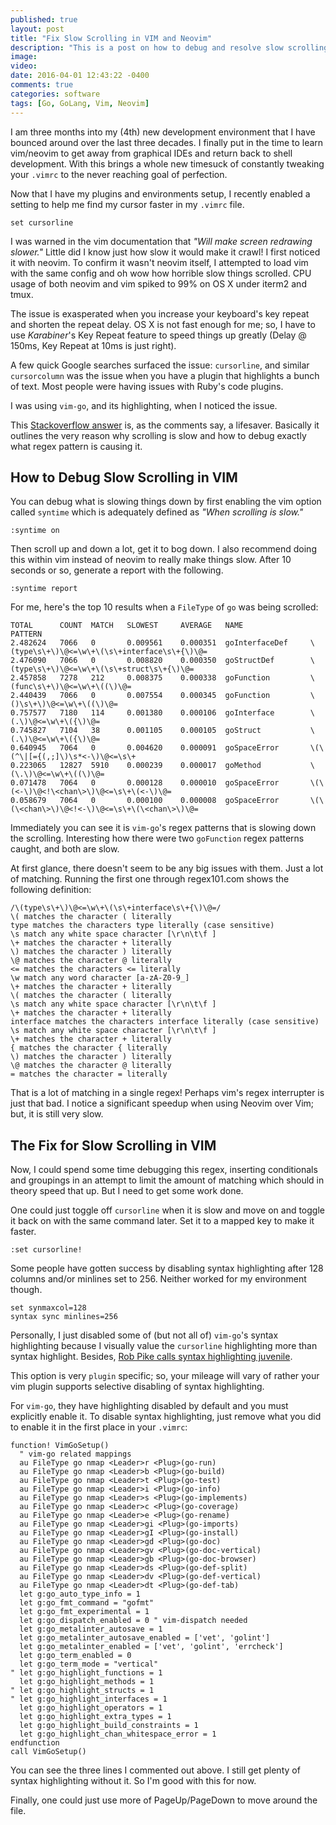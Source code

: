 ```yaml
---
published: true
layout: post
title: "Fix Slow Scrolling in VIM and Neovim"
description: "This is a post on how to debug and resolve slow scrolling in VIM/NeoVIM"
image: 
video: 
date: 2016-04-01 12:43:22 -0400
comments: true
categories: software
tags: [Go, GoLang, Vim, Neovim]
---
```


I am three months into my (4th) new development environment that I have bounced
around over the last three decades.  I finally put in the time to learn
vim/neovim to get away from graphical IDEs and return back to shell development.
With this brings a whole new timesuck of constantly tweaking your `.vimrc` to
the never reaching goal of perfection.

Now that I have my plugins and environments setup, I recently enabled a setting
to help me find my cursor faster in my `.vimrc` file.

    set cursorline

I was warned in the vim documentation that *"Will make screen redrawing
slower."*  Little did I know just how slow it would make it crawl! I first
noticed it with neovim.  To confirm it wasn't neovim itself, I attempted to load
vim with the same config and oh wow how horrible slow things scrolled.  CPU
usage of both neovim and vim spiked to 99% on OS X under iterm2 and tmux.

The issue is exasperated when you increase your keyboard's key repeat and
shorten the repeat delay.  OS X is not fast enough for me; so, I have to use
*Karabiner*'s Key Repeat feature to speed things up greatly (Delay @ 150ms, Key
Repeat at 10ms is just right).

A few quick Google searches surfaced the issue: `cursorline`, and similar
`cursorcolumn` was the issue when you have a plugin that highlights a bunch of
text.  Most people were having issues with Ruby's code plugins.

I was using `vim-go`, and its highlighting, when I noticed the issue.

This [Stackoverflow answer](http://stackoverflow.com/a/20519492/56693) is, as the comments say,
a lifesaver.  Basically it outlines the very reason why scrolling is slow and
how to debug exactly what regex pattern is causing it.

## How to Debug Slow Scrolling in VIM

You can debug what is slowing things down by first enabling the vim option
called `syntime` which is adequately defined as *"When scrolling is slow."*

    :syntime on

Then scroll up and down a lot, get it to bog down.  I also recommend doing this
within vim instead of neovim to really make things slow.  After 10 seconds or
so, generate a report with the following.

    :syntime report

For me, here's the top 10 results when a `FileType` of `go` was being scrolled:

    TOTAL      COUNT  MATCH   SLOWEST     AVERAGE   NAME               PATTERN
    2.482624   7066   0       0.009561    0.000351  goInterfaceDef     \(type\s\+\)\@<=\w\+\(\s\+interface\s\+{\)\@=
    2.476090   7066   0       0.008820    0.000350  goStructDef        \(type\s\+\)\@<=\w\+\(\s\+struct\s\+{\)\@=
    2.457858   7278   212     0.008375    0.000338  goFunction         \(func\s\+\)\@<=\w\+\((\)\@=
    2.440439   7066   0       0.007554    0.000345  goFunction         \()\s\+\)\@<=\w\+\((\)\@=
    0.757577   7180   114     0.001380    0.000106  goInterface        \(.\)\@<=\w\+\({\)\@=
    0.745827   7104   38      0.001105    0.000105  goStruct           \(.\)\@<=\w\+\({\)\@=
    0.640945   7064   0       0.004620    0.000091  goSpaceError       \(\(^\|[={(,;]\)\s*<-\)\@<=\s\+
    0.223065   12827  5910    0.000239    0.000017  goMethod           \(\.\)\@<=\w\+\((\)\@=
    0.071478   7064   0       0.000128    0.000010  goSpaceError       \(\(<-\)\@<!\<chan\>\)\@<=\s\+\(<-\)\@=
    0.058679   7064   0       0.000100    0.000008  goSpaceError       \(\(\<chan\>\)\@<!<-\)\@<=\s\+\(\<chan\>\)\@=

Immediately you can see it is `vim-go`'s regex patterns that is slowing down the
scrolling.  Interesting how there were two `goFunction` regex patterns caught,
and both are slow.

At first glance, there doesn't seem to be any big issues with them.  Just a lot
of matching.  Running the first one through regex101.com shows the following
definition:

    /\(type\s\+\)\@<=\w\+\(\s\+interface\s\+{\)\@=/
    \( matches the character ( literally
    type matches the characters type literally (case sensitive)
    \s match any white space character [\r\n\t\f ]
    \+ matches the character + literally
    \) matches the character ) literally
    \@ matches the character @ literally
    <= matches the characters <= literally
    \w match any word character [a-zA-Z0-9_]
    \+ matches the character + literally
    \( matches the character ( literally
    \s match any white space character [\r\n\t\f ]
    \+ matches the character + literally
    interface matches the characters interface literally (case sensitive)
    \s match any white space character [\r\n\t\f ]
    \+ matches the character + literally
    { matches the character { literally
    \) matches the character ) literally
    \@ matches the character @ literally
    = matches the character = literally

That is a lot of matching in a single regex!  Perhaps vim's regex interrupter is
just that bad.  I notice a significant speedup when using Neovim over Vim; but,
it is still very slow.

## The Fix for Slow Scrolling in VIM

Now, I could spend some time debugging this regex, inserting conditionals and
groupings in an attempt to limit the amount of matching which should in theory
speed that up.  But I need to get some work done.

One could just toggle off `cursorline` when it is slow and move on and toggle it
back on with the same command later.  Set it to a mapped key to make it faster.

    :set cursorline!

Some people have gotten success by disabling syntax highlighting after 128
columns and/or minlines set to 256.  Neither worked for my environment though.

    set synmaxcol=128
    syntax sync minlines=256


Personally, I just disabled some of (but not all of) `vim-go`'s syntax
highlighting because I visually value the  `cursorline` highlighting more
than syntax highlight.  Besides, [Rob Pike calls syntax highlighting
juvenile](https://groups.google.com/forum/#!msg/golang-nuts/hJHCAaiL0so/kG3BHV6QFfIJ).  

This option is very `plugin` specific; so, your mileage will vary of rather
your vim plugin supports selective disabling of syntax highlighting.  

For `vim-go`, they have highlighting disabled by default and you must explicitly 
enable it.  To disable syntax highlighting, just remove what you did to enable it
in the first place in your `.vimrc`:

```
function! VimGoSetup()
  " vim-go related mappings
  au FileType go nmap <Leader>r <Plug>(go-run)
  au FileType go nmap <Leader>b <Plug>(go-build)
  au FileType go nmap <Leader>t <Plug>(go-test)
  au FileType go nmap <Leader>i <Plug>(go-info)
  au FileType go nmap <Leader>s <Plug>(go-implements)
  au FileType go nmap <Leader>c <Plug>(go-coverage)
  au FileType go nmap <Leader>e <Plug>(go-rename)
  au FileType go nmap <Leader>gi <Plug>(go-imports)
  au FileType go nmap <Leader>gI <Plug>(go-install)
  au FileType go nmap <Leader>gd <Plug>(go-doc)
  au FileType go nmap <Leader>gv <Plug>(go-doc-vertical)
  au FileType go nmap <Leader>gb <Plug>(go-doc-browser)
  au FileType go nmap <Leader>ds <Plug>(go-def-split)
  au FileType go nmap <Leader>dv <Plug>(go-def-vertical)
  au FileType go nmap <Leader>dt <Plug>(go-def-tab)
  let g:go_auto_type_info = 1
  let g:go_fmt_command = "gofmt"
  let g:go_fmt_experimental = 1
  let g:go_dispatch_enabled = 0 " vim-dispatch needed
  let g:go_metalinter_autosave = 1
  let g:go_metalinter_autosave_enabled = ['vet', 'golint']
  let g:go_metalinter_enabled = ['vet', 'golint', 'errcheck']
  let g:go_term_enabled = 0
  let g:go_term_mode = "vertical"
" let g:go_highlight_functions = 1
  let g:go_highlight_methods = 1
" let g:go_highlight_structs = 1
" let g:go_highlight_interfaces = 1
  let g:go_highlight_operators = 1
  let g:go_highlight_extra_types = 1
  let g:go_highlight_build_constraints = 1
  let g:go_highlight_chan_whitespace_error = 1
endfunction
call VimGoSetup()
```

You can see the three lines I commented out above.  I still get plenty of syntax
highlighting without it.  So I'm good with this for now.

Finally, one could just use more of PageUp/PageDown to move around the file.

